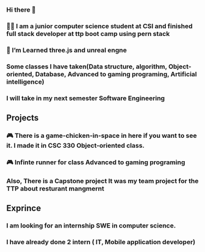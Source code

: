 ### Hi there 👋
### 👨‍💻 I am a junior computer science student at CSI and finished full stack developer at ttp boot camp using pern stack
### 🌱 I’m Learned three.js and unreal engne
### Some classes I have taken(Data structure, algorithm, Object-oriented, Database, Advanced to gaming programing, Artificial intelligence)
### I will take in my next semester Software Engineering 
## Projects
### 🎮  There is a game-chicken-in-space in here if you want to see it. I made it in CSC 330 Object-oriented class.
### 🎮 Infinte runner for class Advanced to gaming programing
### Also, There is a Capstone project It was my team project for the TTP about resturant mangmernt
## Exprince
### I am looking for an internship SWE in computer science.
### I have already done 2 intern ( IT, Mobile application developer)
<!--
**Asbern3333/Asbern3333** is a ✨ _special_ ✨ repository because its `README.md` (this file) appears on your GitHub profile.

Here are some ideas to get you started:

- 🔭 I’m currently working on ...
- 🌱 I’m currently learning ...
- 👯 I’m looking to collaborate on ...
- 🤔 I’m looking for help with ...
- 💬 Ask me about ...
- 📫 How to reach me: ...
- 😄 Pronouns: ...
- ⚡ Fun fact: ...
-->
